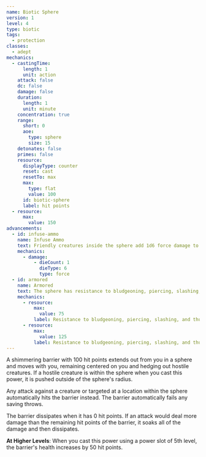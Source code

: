 ```yaml
---
name: Biotic Sphere
version: 1
level: 4
type: biotic
tags:
  - protection
classes:
  - adept
mechanics:
  - castingTime:
      length: 1
      unit: action
    attack: false
    dc: false
    damage: false
    duration:
      length: 1
      unit: minute
    concentration: true
    range:
      short: 0
      aoe:
        type: sphere
        size: 15
    detonates: false
    primes: false
    resource:
      displayType: counter
      reset: cast
      resetTo: max
      max:
        type: flat
        value: 100
      id: biotic-sphere
      label: hit points
  - resource:
      max:
        value: 150
advancements:
  - id: infuse-ammo
    name: Infuse Ammo
    text: Friendly creatures inside the sphere add 1d6 force damage to all ranged weapon attacks against creatures outside of the sphere. This damage can detonate primed targets.
    mechanics:
      - damage:
          - dieCount: 1
            dieType: 6
            type: force
  - id: armored
    name: Armored
    text: The sphere has resistance to bludgeoning, piercing, slashing, and thunder damage, but only has 75 hit points.
    mechanics:
      - resource:
          max:
            value: 75
          label: Resistance to bludgeoning, piercing, slashing, and thunder damage
      - resource:
          max:
            value: 125
          label: Resistance to bludgeoning, piercing, slashing, and thunder damage
---
```

A shimmering barrier with 100 hit points extends out from you in a <me-distance length="15" adj /> sphere and moves with you, remaining centered on
you and hedging out hostile creatures. If a hostile creature is within the sphere when you cast this power, it is pushed
outside of the sphere's radius.

Any attack against a creature or targeted at a location within the sphere automatically hits the barrier instead. The barrier
automatically fails any saving throws.

The barrier dissipates when it has 0 hit points. If an attack would deal more damage than the remaining hit points of the
barrier, it soaks all of the damage and then dissipates.

__At Higher Levels__: When you cast this power using a power slot of 5th level, the barrier's health increases by 50 hit points.
